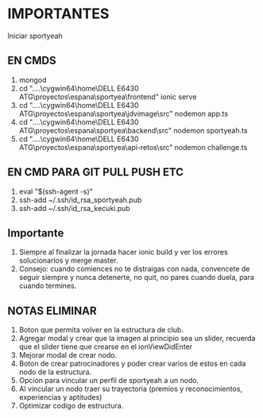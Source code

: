 # IMPORTANTES

Iniciar sportyeah

## EN CMDS

1. mongod
2. cd "..\..\cygwin64\home\DELL E6430 ATG\proyectos\espana\sportyea\frontend"
   ionic serve
3. cd "..\..\cygwin64\home\DELL E6430 ATG\proyectos\espana\sportyea\jdvimage\src"
   nodemon app.ts
4. cd "..\..\cygwin64\home\DELL E6430 ATG\proyectos\espana\sportyea\backend\src"
   nodemon sportyeah.ts
5. cd "..\..\cygwin64\home\DELL E6430 ATG\proyectos\espana\sportyea\api-retos\src"
   nodemon challenge.ts

## EN CMD PARA GIT PULL PUSH ETC

1. eval "$(ssh-agent -s)"
2. ssh-add ~/.ssh/id_rsa_sportyeah.pub
3. ssh-add ~/.ssh/id_rsa_kecuki.pub

## Importante

1. Siempre al finalizar la jornada hacer ionic build y ver los errores solucionarlos y merge master.
2. Consejo: cuando comiences no te distraigas con nada, convencete de seguir
   siempre y nunca detenerte, no quit, no pares cuando duela, para cuando
   termines.

## NOTAS ELIMINAR

1. Boton que permita volver en la estructura de club.
2. Agregar modal y crear que la imagen al principio sea un slider, recuerda que
   el slider tiene que crearse en el ionViewDidEnter
3. Mejorar modal de crear nodo.
4. Boton de crear patrocinadores y poder crear varios de estos en cada nodo de
   la estructura.
5. Opcion para vincular un perfil de sportyeah a un nodo.
6. Al vincular un nodo traer su trayectoria (premios y reconocimientos,
   experiencias y aptitudes)
7. Optimizar codigo de estructura.
